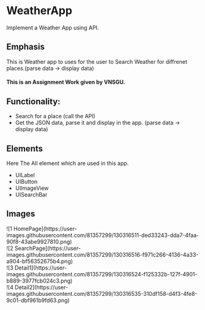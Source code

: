 # WeatherApp
Implement a Weather App using API.

<h2>Emphasis</h2>
This is Weather app to uses for the user to Search Weather for diffrenet places.(parse data -> display data)<br>
<h4>This is an Assignment Work given by VNSGU.</h4>
<h2> Functionality: </h2>
<ul>
  <li>Search for a place (call the API)</li>
  <li>Get the JSON data, parse it and display in the app. (parse data -> display data)</li>
</ul>

<h2>Elements</h2>
<p>Here The All element which are used in this app.</p>
<ul>
  <li>UILabel</li>
  <li>UIButton</li>
  <li>UIImageView</li>
  <li>UISearchBar</li>
</ul>

<h2>Images</h2>
  ![1 HomePage](https://user-images.githubusercontent.com/81357299/130316511-ded33243-dda7-4faa-90f8-43abe9927810.png)</br>
  ![2 SearchPage](https://user-images.githubusercontent.com/81357299/130316516-f971c266-4136-4a33-a904-bf56352675b4.png)</br>
  ![3 Detail1](https://user-images.githubusercontent.com/81357299/130316524-f125332b-127f-4901-b889-3977fcb024c3.png)</br>
  ![4 Detail2](https://user-images.githubusercontent.com/81357299/130316535-310df158-d4f3-4fe8-9c01-dbf961b9fd63.png)



